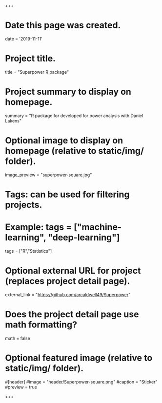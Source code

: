 +++
# Date this page was created.
date = '2019-11-11'

# Project title.
title = "Superpower R package"

# Project summary to display on homepage.
summary = "R package for developed for power analysis with Daniel Lakens"

# Optional image to display on homepage (relative to static/img/ folder).
image_preview = "superpower-square.jpg"

# Tags: can be used for filtering projects.
# Example: tags = ["machine-learning", "deep-learning"]
tags = ["R","Statistics"]

# Optional external URL for project (replaces project detail page).
external_link = "https://github.com/arcaldwell49/Superpower"

# Does the project detail page use math formatting?
math = false

# Optional featured image (relative to static/img/ folder).
#[header] 
#image = "header/Superpower-square.png" 
#caption = "Sticker"
#preview = true

+++


